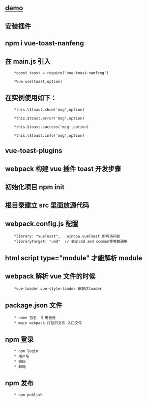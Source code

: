 ##  [demo](https://huangjinjian.github.io/vue-toast-plugins/src/index.html)

## 安装插件

## npm i vue-toast-nanfeng

## 在 main.js 引入

        *const toast = require('vue-toast-nanfeng')

        *Vue.use(toast,option)

## 在实例使用如下：

        *this.\$toast.show('msg',option)

        *this.$toast.error('msg',option)

        *this.$toast.success('msg',option)

        *this.\$toast.info('msg',option)

## vue-toast-plugins

## webpack 构建 vue 插件 toast 开发步骤

## 初始化项目 npm init

## 根目录建立 src 里面放源代码

## webpack.config.js 配置

        *library: "vueToast",   window.vueToast 即可访问到
        *libraryTarget: "umd"  // 表示cmd amd common等等都通用

## html script type="module" 才能解析 module

## webpack 解析 vue 文件的时候

        *vue-loader vue-style-loader 依赖这loader

## package.json 文件

        * name 包名  引用也是
        * main webpack 打包的文件 入口文件

## npm 登录

        * npm login
        * 用户名
        * 密码
        * 邮箱

## npm 发布

        * npm publish
